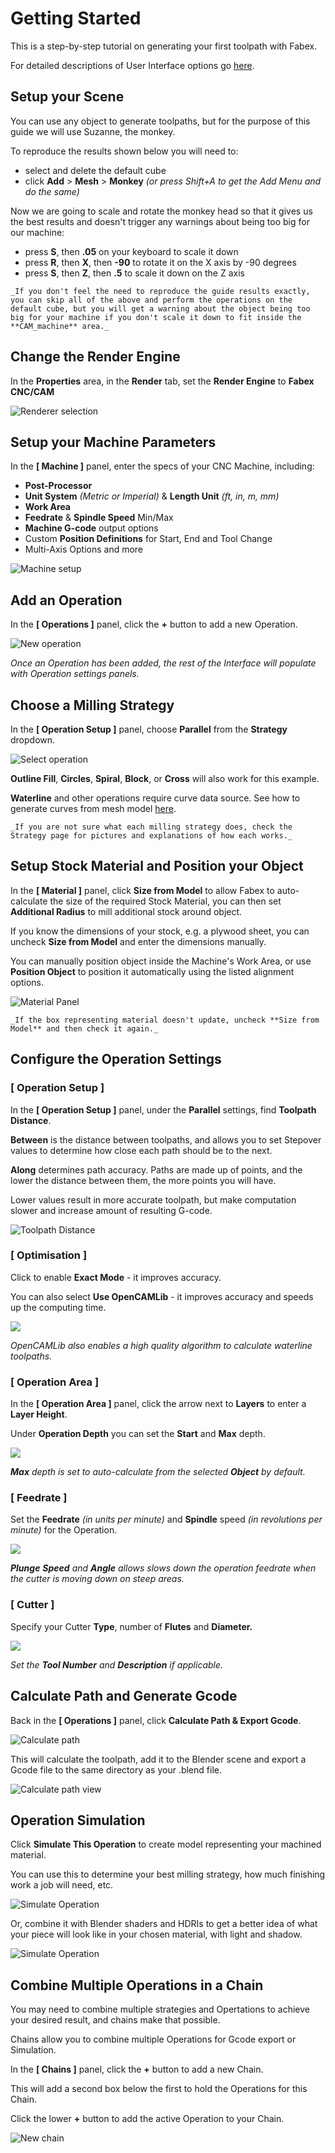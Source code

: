 # Getting Started

This is a step-by-step tutorial on generating your first toolpath with Fabex.

For detailed descriptions of User Interface options go [here](interface.md).

## Setup your Scene
You can use any object to generate toolpaths, but for the purpose of this guide we will use Suzanne, the monkey.

To reproduce the results shown below you will need to:
- select and delete the default cube
- click **Add** > **Mesh** > **Monkey** _(or press Shift+A to get the Add Menu and do the same)_

Now we are going to scale and rotate the monkey head so that it gives us the best results and doesn't trigger any warnings about being too big for our machine:
- press **S**, then **.05** on your keyboard to scale it down
- press **R**, then **X**, then **-90** to rotate it on the X axis by -90 degrees
- press **S**, then **Z**, then **.5** to scale it down on the Z axis

```{note}
_If you don't feel the need to reproduce the guide results exactly, you can skip all of the above and perform the operations on the default cube, but you will get a warning about the object being too big for your machine if you don't scale it down to fit inside the **CAM_machine** area._
```

## Change the Render Engine
In the **Properties** area, in the **Render** tab, set the **Render Engine** to **Fabex CNC/CAM**

![Renderer selection](_static/RenderEngine.png)

## Setup your Machine Parameters

In the **[ Machine ]** panel, enter the specs of your CNC Machine, including:
- **Post-Processor**
- **Unit System** *(Metric or Imperial)* & **Length Unit** *(ft, in, m, mm)*
- **Work Area**
- **Feedrate** & **Spindle Speed** Min/Max
- **Machine G-code** output options
- Custom **Position Definitions** for Start, End and Tool Change 
- Multi-Axis Options and more

![Machine setup](_static/MachineParameters.png)

## Add an Operation

In the **[ Operations ]** panel, click the **+** button to add a new Operation.

![New operation](_static/NewOperation.png)

_Once an Operation has been added, the rest of the Interface will populate with Operation settings panels._

## Choose a Milling Strategy

In the  **[ Operation Setup ]** panel, choose **Parallel** from the **Strategy** dropdown. 

![Select operation](_static/ChooseStrategy.png)

**Outline Fill**, **Circles**, **Spiral**, **Block**, or **Cross** will also work for this example. 

**Waterline** and other operations require curve data source. See how to generate curves from mesh model [here](Profile%20and%20Pocket%20operations.md).

```{note}
_If you are not sure what each milling strategy does, check the Strategy page for pictures and explanations of how each works._
```

## Setup Stock Material and Position your Object

In the **[ Material ]** panel, click **Size from Model** to allow Fabex to auto-calculate the size of the required Stock Material, you can then set **Additional Radius** to mill additional stock around object. 

If you know the dimensions of your stock, e.g. a plywood sheet, you can uncheck **Size from Model** and enter the dimensions manually.

You can manually position object inside the Machine's Work Area, or use **Position Object** to position it automatically using the listed alignment options.

![Material Panel](_static/MaterialPanel.png)

```{note}
_If the box representing material doesn't update, uncheck **Size from Model** and then check it again._
```

## Configure the Operation Settings
### [ Operation Setup ]
In the **[ Operation Setup ]** panel, under the **Parallel** settings, find **Toolpath Distance**.

**Between** is the distance between toolpaths, and allows you to set Stepover values to determine how close each path should be to the next.

**Along** determines path accuracy. Paths are made up of points, and the lower the distance between them, the more points you will have. 

Lower values result in more accurate toolpath, but make computation slower and increase amount of resulting G-code.

![Toolpath Distance](_static/ToolpathDistance.png)

### [ Optimisation ]
Click to enable **Exact Mode** - it improves accuracy. 

You can also select **Use OpenCAMLib** - it improves accuracy and speeds up the computing time. 

![](_static/OptimisationPanel.png)

*OpenCAMLib also enables a high quality algorithm to calculate waterline toolpaths.*

### [ Operation Area ]

In the **[ Operation Area ]** panel, click the arrow next to **Layers** to enter a **Layer Height**.

Under **Operation Depth** you can set the **Start** and **Max** depth. 

![](_static/OperationArea.png)

_**Max** depth is set to auto-calculate from the selected **Object** by default._

### [ Feedrate ]

Set the **Feedrate** _(in units per minute)_ and **Spindle** speed _(in revolutions per minute)_ for the Operation. 

![](_static/FeedratePanel.png)

***Plunge** **Speed** and **Angle** allows slows down the operation feedrate when the cutter is moving down on steep areas.*

### [ Cutter ]

Specify your Cutter **Type**, number of **Flutes** and **Diameter.**

![](_static/CutterPanel.png)

*Set the **Tool Number** and **Description** if applicable.*

## Calculate Path and Generate Gcode

Back in the **[ Operations ]** panel, click **Calculate Path & Export Gcode**.

![Calculate path](_static/OperationsPanelSuzanne.png)

This will calculate the toolpath, add it to the Blender scene and export a Gcode file to the same directory as your .blend file.

![Calculate path view](_static/SuzannePath.png)

## Operation Simulation

Click **Simulate This Operation** to create model representing your machined material. 

You can use this to determine your best milling strategy, how much finishing work a job will need, etc.

![Simulate Operation](_static/SuzanneSimulation.png)

Or, combine it with Blender shaders and HDRIs to get a better idea of what your piece will look like in your chosen material, with light and shadow.

![Simulate Operation](_static/SuzanneWoodSim.png)

## Combine Multiple Operations in a Chain

You may need to combine multiple strategies and Opertations to achieve your desired result, and chains make that possible.

Chains allow you to combine multiple Operations for Gcode export or Simulation.

In the **[ Chains ]** panel, click the **+** button to add a new Chain.

This will add a second box below the first to hold the Operations for this Chain.

Click the lower **+** button to add the active Operation to your Chain.

![New chain](_static/ChainsPanel.png)

